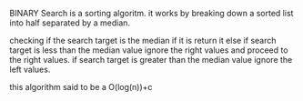 BINARY Search is a sorting algoritm.
it works by  breaking down a sorted list
into half separated by a median.

checking if the search target is the median if it is return it
else if search target is less than the median value ignore the right values
and proceed to the right values.
if search target is greater than the median value ignore the left values.

this algorithm said to be a O(log(n))+c
